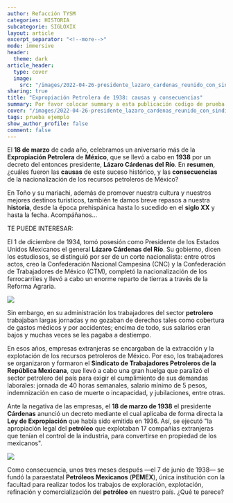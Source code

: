 ```yaml
---
author: Refacción TYSM
categories: HISTORIA
subcategorie: SIGLOXIX
layout: article
excerpt_separator: "<!--more-->"
mode: immersive
header:
  theme: dark
article_header:
  type: cover
  image:
    src: "/images/2022-04-26-presidente_lazaro_cardenas_reunido_con_sindicato_obrero_veracruzano_en_1938.jpeg"
sharing: true
title: "Expropiación Petrolera de 1938: causas y consecuencias"
summary: Por favor colocar summary a esta publicación codigo de prueba 234
cover: "/images/2022-04-26-presidente_lazaro_cardenas_reunido_con_sindicato_obrero_veracruzano_en_1938.jpeg"
tags: prueba ejemplo
show_author_profile: false
comment: false
---
```


El **18 de marzo** de cada año, celebramos un aniversario más de la **Expropiación Petrolera** de **México**, que se llevó a cabo en **1938** por un decreto del entonces presidente, **Lázaro Cárdenas del Río**. En **resumen**, ¿cuáles fueron las **causas** de este suceso histórico, y las **consecuencias** de la nacionalización de los recursos petroleros de México?

En Toño y su mariachi, además de promover nuestra cultura y nuestros mejores destinos turísticos, también te damos breve repasos a nuestra **historia**, desde la época prehispánica hasta lo sucedido en el **siglo XX** y hasta la fecha. Acompáñanos…

TE PUEDE INTERESAR:

El 1 de diciembre de 1934, tomó posesión como Presidente de los Estados Unidos Mexicanos el general **Lázaro Cárdenas del Río**. Su gobierno, dicen los estudiosos, se distinguió por ser de un corte nacionalista: entre otros actos, creo la Confederación Nacional Campesina (CNC) y la Confederación de Trabajadores de México (CTM), completó la nacionalización de los ferrocarriles y llevó a cabo un enorme reparto de tierras a través de la Reforma Agraria.

![](https://upload.wikimedia.org/wikipedia/commons/thumb/7/77/Lazaro_cardenas2.jpg/796px-Lazaro_cardenas2.jpg)

Sin embargo, en su administración los trabajadores del sector **petrolero** trabajaban largas jornadas y no gozaban de derechos tales como cobertura de gastos médicos y por accidentes; encima de todo, sus salarios eran bajos y muchas veces se les pagaba a destiempo.

En esos años, empresas extranjeras se encargaban de la extracción y la explotación de los recursos petroleros de México. Por eso, los trabajadores se organizaron y formaron el **Sindicato de Trabajadores Petroleros de la República Mexicana**, que llevó a cabo una gran huelga que paralizó el sector petrolero del país para exigir el cumplimiento de sus demandas laborales: jornada de 40 horas semanales, salario mínimo de 5 pesos, indemnización en caso de muerte o incapacidad, y jubilaciones, entre otras.

Ante la negativa de las empresas, el **18 de marzo de 1938** el presidente **Cárdenas** anunció un decreto mediante el cual aplicaba de forma directa la **Ley de Expropiación** que había sido emitida en 1936. Así, se ejecutó "la apropiación legal del **petróleo** que explotaban 17 compañías extranjeras que tenían el control de la industria, para convertirse en propiedad de los mexicanos".

![](https://upload.wikimedia.org/wikipedia/commons/thumb/f/f9/Lazaro_Cardenas_nacionaliza_ferrocarriles_1937.jpg/1280px-Lazaro_Cardenas_nacionaliza_ferrocarriles_1937.jpg)

Como consecuencia, unos tres meses después —el 7 de junio de 1938— se fundó la paraestatal **Petróleos Mexicanos** (**PEMEX**), única institución con la facultad para realizar todos los trabajos de exploración, explotación, refinación y comercialización del **petróleo** en nuestro país. ¿Qué te parece?
